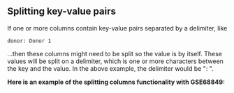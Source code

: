 ## Splitting key-value pairs

If one or more columns contain key-value pairs separated by a delimiter, like

`donor: Donor 1`

...then these columns might need to be split so the value is by itself. These values will be split on a delimiter, which is one or more characters between the key and the value. In the above example, the delimiter would be ":&nbsp;".

**Here is an example of the splitting columns functionality with GSE68849:**

